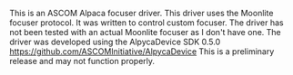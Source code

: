 This is an ASCOM Alpaca focuser driver. This driver uses the Moonlite focuser protocol. It was written to control
custom focuser. The driver has not been tested with an actual Moonlite focuser as I don't have one.
The driver was developed using the AlpycaDevice SDK 0.5.0 
https://github.com/ASCOMInitiative/AlpycaDevice
This is a preliminary release and may not function properly. 
